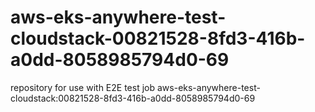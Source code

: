 # aws-eks-anywhere-test-cloudstack-00821528-8fd3-416b-a0dd-8058985794d0-69
repository for use with E2E test job aws-eks-anywhere-test-cloudstack:00821528-8fd3-416b-a0dd-8058985794d0-69

